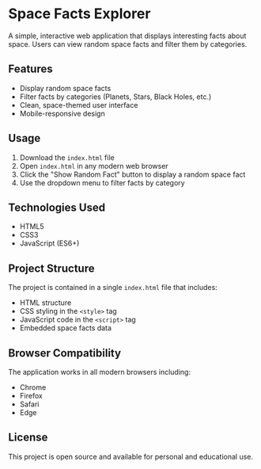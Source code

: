 # Space Facts Explorer

A simple, interactive web application that displays interesting facts about space. Users can view random space facts and filter them by categories.

## Features

- Display random space facts
- Filter facts by categories (Planets, Stars, Black Holes, etc.)
- Clean, space-themed user interface
- Mobile-responsive design

## Usage

1. Download the `index.html` file
2. Open `index.html` in any modern web browser
3. Click the "Show Random Fact" button to display a random space fact
4. Use the dropdown menu to filter facts by category

## Technologies Used

- HTML5
- CSS3
- JavaScript (ES6+)

## Project Structure

The project is contained in a single `index.html` file that includes:
- HTML structure
- CSS styling in the `<style>` tag
- JavaScript code in the `<script>` tag
- Embedded space facts data

## Browser Compatibility

The application works in all modern browsers including:
- Chrome
- Firefox
- Safari
- Edge

## License

This project is open source and available for personal and educational use.
